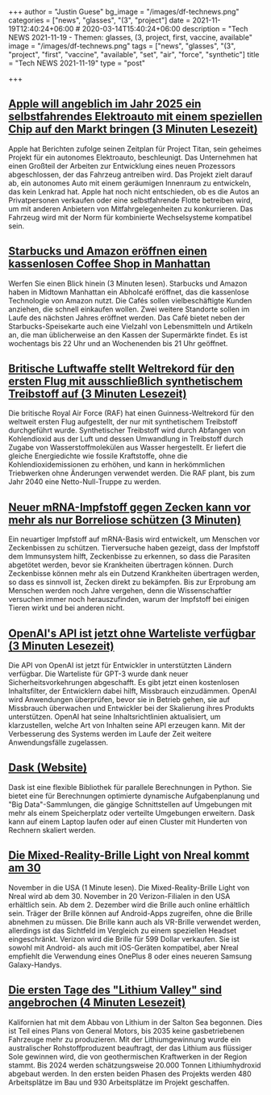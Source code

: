 +++
author = "Justin Guese"
bg_image = "/images/df-technews.png"
categories = ["news", "glasses", "(3", "project"]
date = 2021-11-19T12:40:24+06:00 # 2020-03-14T15:40:24+06:00
description = "Tech NEWS 2021-11-19 - Themen: glasses, (3, project, first, vaccine, available"
image = "/images/df-technews.png"
tags = ["news", "glasses", "(3", "project", "first", "vaccine", "available", "set", "air", "force", "synthetic"]
title = "Tech NEWS 2021-11-19"
type = "post"

+++

## [Apple will angeblich im Jahr 2025 ein selbstfahrendes Elektroauto mit einem speziellen Chip auf den Markt bringen (3 Minuten Lesezeit)](https://www.theverge.com/2021/11/18/22789615/apple-self-driving-car-project-titan-custom-processor-ev)

 Apple hat Berichten zufolge seinen Zeitplan für Project Titan, sein geheimes Projekt für ein autonomes Elektroauto, beschleunigt. Das Unternehmen hat einen Großteil der Arbeiten zur Entwicklung eines neuen Prozessors abgeschlossen, der das Fahrzeug antreiben wird. Das Projekt zielt darauf ab, ein autonomes Auto mit einem geräumigen Innenraum zu entwickeln, das kein Lenkrad hat. Apple hat noch nicht entschieden, ob es die Autos an Privatpersonen verkaufen oder eine selbstfahrende Flotte betreiben wird, um mit anderen Anbietern von Mitfahrgelegenheiten zu konkurrieren. Das Fahrzeug wird mit der Norm für kombinierte Wechselsysteme kompatibel sein.

## [Starbucks und Amazon eröffnen einen kassenlosen Coffee Shop in Manhattan](https://www.cnbc.com/2021/11/18/starbucks-opens-pickup-store-with-amazon-go-technology-in-manhattan.html)

 Werfen Sie einen Blick hinein (3 Minuten lesen). Starbucks und Amazon haben in Midtown Manhattan ein Abholcafé eröffnet, das die kassenlose Technologie von Amazon nutzt. Die Cafés sollen vielbeschäftigte Kunden anziehen, die schnell einkaufen wollen. Zwei weitere Standorte sollen im Laufe des nächsten Jahres eröffnet werden. Das Café bietet neben der Starbucks-Speisekarte auch eine Vielzahl von Lebensmitteln und Artikeln an, die man üblicherweise an den Kassen der Supermärkte findet. Es ist wochentags bis 22 Uhr und an Wochenenden bis 21 Uhr geöffnet.

## [Britische Luftwaffe stellt Weltrekord für den ersten Flug mit ausschließlich synthetischem Treibstoff auf (3 Minuten Lesezeit)](https://interestingengineering.com/british-air-force-set-a-world-record-for-first-flight-using-only-synthetic-fuel)

 Die britische Royal Air Force (RAF) hat einen Guinness-Weltrekord für den weltweit ersten Flug aufgestellt, der nur mit synthetischem Treibstoff durchgeführt wurde. Synthetischer Treibstoff wird durch Abfangen von Kohlendioxid aus der Luft und dessen Umwandlung in Treibstoff durch Zugabe von Wasserstoffmolekülen aus Wasser hergestellt. Er liefert die gleiche Energiedichte wie fossile Kraftstoffe, ohne die Kohlendioxidemissionen zu erhöhen, und kann in herkömmlichen Triebwerken ohne Änderungen verwendet werden. Die RAF plant, bis zum Jahr 2040 eine Netto-Null-Truppe zu werden.

## [Neuer mRNA-Impfstoff gegen Zecken kann vor mehr als nur Borreliose schützen (3 Minuten)](https://newatlas.com/science/mrna-tick-vaccine-lyme-disease-yale/)

 Ein neuartiger Impfstoff auf mRNA-Basis wird entwickelt, um Menschen vor Zeckenbissen zu schützen. Tierversuche haben gezeigt, dass der Impfstoff dem Immunsystem hilft, Zeckenbisse zu erkennen, so dass die Parasiten abgetötet werden, bevor sie Krankheiten übertragen können. Durch Zeckenbisse können mehr als ein Dutzend Krankheiten übertragen werden, so dass es sinnvoll ist, Zecken direkt zu bekämpfen. Bis zur Erprobung am Menschen werden noch Jahre vergehen, denn die Wissenschaftler versuchen immer noch herauszufinden, warum der Impfstoff bei einigen Tieren wirkt und bei anderen nicht.

## [OpenAI's API ist jetzt ohne Warteliste verfügbar (3 Minuten Lesezeit)](https://openai.com/blog/api-no-waitlist/)

 Die API von OpenAI ist jetzt für Entwickler in unterstützten Ländern verfügbar. Die Warteliste für GPT-3 wurde dank neuer Sicherheitsvorkehrungen abgeschafft. Es gibt jetzt einen kostenlosen Inhaltsfilter, der Entwicklern dabei hilft, Missbrauch einzudämmen. OpenAI wird Anwendungen überprüfen, bevor sie in Betrieb gehen, sie auf Missbrauch überwachen und Entwickler bei der Skalierung ihres Produkts unterstützen. OpenAI hat seine Inhaltsrichtlinien aktualisiert, um klarzustellen, welche Art von Inhalten seine API erzeugen kann. Mit der Verbesserung des Systems werden im Laufe der Zeit weitere Anwendungsfälle zugelassen.

## [Dask (Website)](https://dask.org//1/0100017d37e3d108-dfc7a714-cc30-42e7-9f4a-96221fbdd80b-000000/uQb1oovg-9Wz8zAMn46BVuHW39Q5UWaAatpz80EVMKU=224)

 Dask ist eine flexible Bibliothek für parallele Berechnungen in Python. Sie bietet eine für Berechnungen optimierte dynamische Aufgabenplanung und "Big Data"-Sammlungen, die gängige Schnittstellen auf Umgebungen mit mehr als einem Speicherplatz oder verteilte Umgebungen erweitern. Dask kann auf einem Laptop laufen oder auf einen Cluster mit Hunderten von Rechnern skaliert werden.

## [Die Mixed-Reality-Brille Light von Nreal kommt am 30](https://www.engadget.com/nreal-light-mixed-reality-glasses-us-verizon-140017764.html)

 November in die USA (1 Minute lesen). Die Mixed-Reality-Brille Light von Nreal wird ab dem 30. November in 20 Verizon-Filialen in den USA erhältlich sein. Ab dem 2. Dezember wird die Brille auch online erhältlich sein. Träger der Brille können auf Android-Apps zugreifen, ohne die Brille abnehmen zu müssen. Die Brille kann auch als VR-Brille verwendet werden, allerdings ist das Sichtfeld im Vergleich zu einem speziellen Headset eingeschränkt. Verizon wird die Brille für 599 Dollar verkaufen. Sie ist sowohl mit Android- als auch mit iOS-Geräten kompatibel, aber Nreal empfiehlt die Verwendung eines OnePlus 8 oder eines neueren Samsung Galaxy-Handys.

## [Die ersten Tage des "Lithium Valley" sind angebrochen (4 Minuten Lesezeit)](https://www.vice.com/en/article/xgdxy3/the-first-days-of-lithium-valley-are-here)

 Kalifornien hat mit dem Abbau von Lithium in der Salton Sea begonnen. Dies ist Teil eines Plans von General Motors, bis 2035 keine gasbetriebenen Fahrzeuge mehr zu produzieren. Mit der Lithiumgewinnung wurde ein australischer Rohstoffproduzent beauftragt, der das Lithium aus flüssiger Sole gewinnen wird, die von geothermischen Kraftwerken in der Region stammt. Bis 2024 werden schätzungsweise 20.000 Tonnen Lithiumhydroxid abgebaut werden. In den ersten beiden Phasen des Projekts werden 480 Arbeitsplätze im Bau und 930 Arbeitsplätze im Projekt geschaffen.

